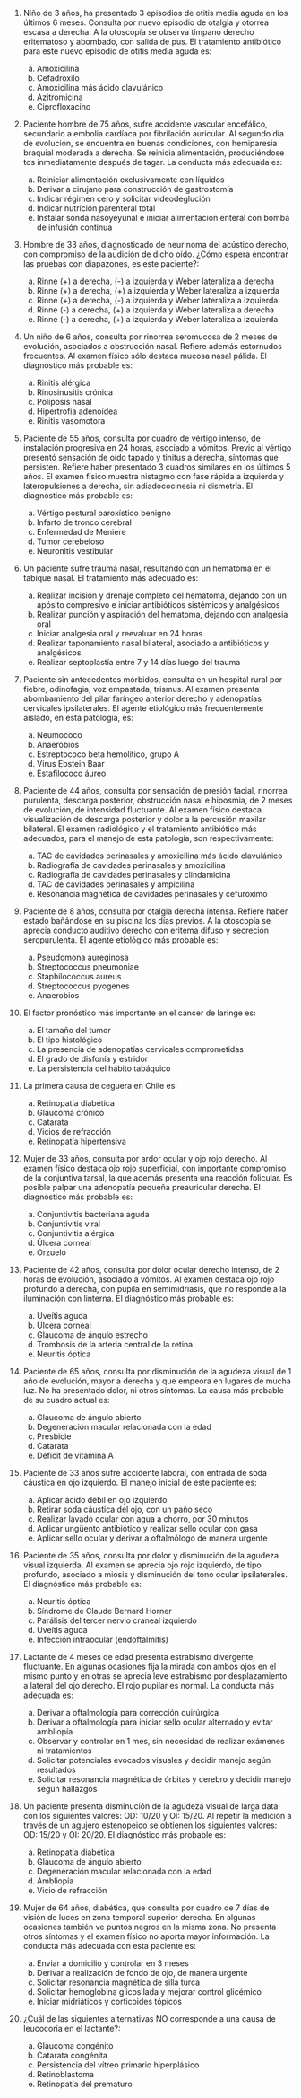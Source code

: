 1) Niño de 3 años, ha presentado 3 episodios de otitis media aguda en los últimos 6 meses. Consulta por nuevo episodio de otalgia y otorrea escasa a derecha. A la otoscopía se observa tímpano derecho eritematoso y abombado, con salida de pus. El tratamiento antibiótico para este nuevo episodio de otitis media aguda es:
    <ol type="a">
    <li> Amoxicilina
    <li> Cefadroxilo
    <li> Amoxicilina más ácido clavulánico
    <li> Azitromicina
    <li> Ciprofloxacino
    </ol>
2) Paciente hombre de 75 años, sufre accidente vascular encefálico, secundario a embolia cardíaca por fibrilación auricular. Al segundo día de evolución, se encuentra en buenas condiciones, con hemiparesia braquial moderada a derecha. Se reinicia alimentación, produciéndose tos inmediatamente después de tagar. La conducta más adecuada es:
    <ol type="a">
    <li> Reiniciar alimentación exclusivamente con líquidos
    <li> Derivar a cirujano para construcción de gastrostomía
    <li> Indicar régimen cero y solicitar videodeglución
    <li> Indicar nutrición parenteral total
    <li> Instalar sonda nasoyeyunal e iniciar alimentación enteral con bomba de infusión continua
    </ol>
3) Hombre de 33 años, diagnosticado de neurinoma del acústico derecho, con compromiso de la audición de dicho oído. ¿Cómo espera encontrar las pruebas con diapazones, es este paciente?:
    <ol type="a">
    <li> Rinne (+) a derecha, (-) a izquierda y Weber lateraliza a derecha
    <li> Rinne (+) a derecha, (+) a izquierda y Weber lateraliza a izquierda
    <li> Rinne (+) a derecha, (-) a izquierda y Weber lateraliza a izquierda
    <li> Rinne (-) a derecha, (+) a izquierda y Weber lateraliza a derecha
    <li> Rinne (-) a derecha, (+) a izquierda y Weber lateraliza a izquierda
    </ol>
4) Un niño de 6 años, consulta por rinorrea seromucosa de 2 meses de evolución, asociados a obstrucción nasal. Refiere además estornudos frecuentes. Al examen físico sólo destaca mucosa nasal pálida. El diagnóstico más probable es:
    <ol type="a">
    <li> Rinitis alérgica
    <li> Rinosinusitis crónica
    <li> Poliposis nasal
    <li> Hipertrofia adenoídea
    <li> Rinitis vasomotora
    </ol>
5) Paciente de 55 años, consulta por cuadro de vértigo intenso, de instalación progresiva en 24 horas, asociado a vómitos. Previo al vértigo presentó sensación de oído tapado y tinitus a derecha, síntomas que persisten. Refiere haber presentado 3 cuadros similares en los últimos 5 años. El examen físico muestra nistagmo con fase rápida a izquierda y lateropulsiones a derecha, sin adiadococinesia ni dismetría. El diagnóstico más probable es:
    <ol type="a">
    <li> Vértigo postural paroxístico benigno
    <li> Infarto de tronco cerebral
    <li> Enfermedad de Meniere
    <li> Tumor cerebeloso
    <li> Neuronitis vestibular
    </ol>
6) Un paciente sufre trauma nasal, resultando con un hematoma en el tabique nasal. El tratamiento más adecuado es:
    <ol type="a">
    <li> Realizar incisión y drenaje completo del hematoma, dejando con un apósito compresivo e iniciar antibióticos sistémicos y analgésicos
    <li> Realizar punción y aspiración del hematoma, dejando con analgesia oral
    <li> Iniciar analgesia oral y reevaluar en 24 horas
    <li> Realizar taponamiento nasal bilateral, asociado a antibióticos y analgésicos
    <li> Realizar septoplastía entre 7 y 14 días luego del trauma
    </ol>
 7) Paciente sin antecedentes mórbidos, consulta en un hospital rural por fiebre, odinofagia, voz empastada, trismus. Al examen presenta abombamiento del pilar faríngeo anterior derecho y adenopatías cervicales ipsilaterales. El agente etiológico más frecuentemente aislado, en esta patología, es:

    <ol type="a">
    <li> Neumococo
    <li> Anaerobios
    <li> Estreptococo beta hemolítico, grupo A
    <li> Virus Ebstein Baar
    <li> Estafilococo áureo
    </ol>
8) Paciente de 44 años, consulta por sensación de presión facial, rinorrea purulenta, descarga posterior, obstrucción nasal e hiposmia, de 2 meses de evolución, de intensidad fluctuante. Al examen físico destaca visualización de descarga posterior y dolor a la percusión maxilar bilateral. El examen radiológico y el tratamiento antibiótico más adecuados, para el manejo de esta patología, son respectivamente:
    <ol type="a">
    <li> TAC de cavidades perinasales y amoxicilina más ácido clavulánico
    <li> Radiografía de cavidades perinasales y amoxicilina
    <li> Radiografía de cavidades perinasales y clindamicina
    <li> TAC de cavidades perinasales y ampicilina
    <li> Resonancia magnética de cavidades perinasales y cefuroximo
    </ol>
9) Paciente de 8 años, consulta por otalgia derecha intensa. Refiere haber estado bañándose en su piscina los días previos. A la otoscopía se aprecia conducto auditivo derecho con eritema difuso y secreción seropurulenta. El agente etiológico más probable es:
    <ol type="a">
    <li> Pseudomona aureginosa
    <li> Streptococcus pneumoniae
    <li> Staphilococcus aureus
    <li> Streptococcus pyogenes
    <li> Anaerobios
    </ol>
10) El factor pronóstico más importante en el cáncer de laringe es:
    <ol type="a">
    <li> El tamaño del tumor
    <li> El tipo histológico
    <li> La presencia de adenopatías cervicales comprometidas
    <li> El grado de disfonía y estridor
    <li> La persistencia del hábito tabáquico
    </ol>
11) La primera causa de ceguera en Chile es:
    <ol type="a">
    <li> Retinopatía diabética
    <li> Glaucoma crónico
    <li> Catarata
    <li> Vicios de refracción
    <li> Retinopatía hipertensiva
    </ol>
12) Mujer de 33 años, consulta por ardor ocular y ojo rojo derecho. Al examen físico destaca ojo rojo superficial, con importante compromiso de la conjuntiva tarsal, la que además presenta una reacción folicular. Es posible palpar una adenopatía pequeña preauricular derecha. El diagnóstico más probable es:
    <ol type="a">
    <li> Conjuntivitis bacteriana aguda
    <li> Conjuntivitis viral
    <li> Conjuntivitis alérgica
    <li> Úlcera corneal
    <li> Orzuelo
    </ol>
13) Paciente de 42 años, consulta por dolor ocular derecho intenso, de 2 horas de evolución, asociado a vómitos. Al examen destaca ojo rojo profundo a derecha, con pupila en semimidriasis, que no responde a la iluminación con linterna. El diagnóstico más probable es:

    <ol type="a">
    <li> Uveítis aguda
    <li> Úlcera corneal
    <li> Glaucoma de ángulo estrecho
    <li> Trombosis de la arteria central de la retina
    <li> Neuritis óptica
    </ol>
14) Paciente de 65 años, consulta por disminución de la agudeza visual de 1 año de evolución, mayor a derecha y que empeora en lugares de mucha luz. No ha presentado dolor, ni otros síntomas. La causa más probable de su cuadro actual es:
    <ol type="a">
    <li> Glaucoma de ángulo abierto
    <li> Degeneración macular relacionada con la edad
    <li> Presbicie
    <li> Catarata
    <li> Déficit de vitamina A
    </ol>
15) Paciente de 33 años sufre accidente laboral, con entrada de soda cáustica en ojo izquierdo. El manejo inicial de este paciente es:
    <ol type="a">
    <li> Aplicar ácido débil en ojo izquierdo
    <li> Retirar soda cáustica del ojo, con un paño seco
    <li> Realizar lavado ocular con agua a chorro, por 30 minutos
    <li> Aplicar ungüento antibiótico y realizar sello ocular con gasa
    <li> Aplicar sello ocular y derivar a oftalmólogo de manera urgente
    </ol>
16) Paciente de 35 años, consulta por dolor y disminución de la agudeza visual izquierda. Al examen se aprecia ojo rojo izquierdo, de tipo profundo, asociado a miosis y disminución del tono ocular ipsilaterales. El diagnóstico más probable es:
    <ol type="a">
    <li> Neuritis óptica
    <li> Síndrome de Claude Bernard Horner
    <li> Parálisis del tercer nervio craneal izquierdo
    <li> Uveítis aguda
    <li> Infección intraocular (endoftalmitis)
    </ol>
17) Lactante de 4 meses de edad presenta estrabismo divergente, fluctuante. En algunas ocasiones fija la mirada con ambos ojos en el mismo punto y en otras se aprecia leve estrabismo por desplazamiento a lateral del ojo derecho. El rojo pupilar es normal. La conducta más adecuada es:
    <ol type="a">
    <li> Derivar a oftalmología para corrección quirúrgica
    <li> Derivar a oftalmología para iniciar sello ocular alternado y evitar ambliopía
    <li> Observar y controlar en 1 mes, sin necesidad de realizar exámenes ni tratamientos
    <li> Solicitar potenciales evocados visuales y decidir manejo según resultados
    <li> Solicitar resonancia magnética de órbitas y cerebro y decidir manejo según hallazgos
    </ol>
18) Un paciente presenta disminución de la agudeza visual de larga data con los siguientes valores: OD: 10/20 y OI: 15/20. Al repetir la medición a través de un agujero estenopeico se obtienen los siguientes valores: OD: 15/20 y OI: 20/20. El diagnóstico más probable es:
    <ol type="a">
    <li> Retinopatía diabética
    <li> Glaucoma de ángulo abierto
    <li> Degeneración macular relacionada con la edad
    <li> Ambliopía
    <li> Vicio de refracción
    </ol>
19) Mujer de 64 años, diabética, que consulta por cuadro de 7 días de visión de luces en zona temporal superior derecha. En algunas ocasiones también ve puntos negros en la misma zona. No presenta otros síntomas y el examen físico no aporta mayor información. La conducta más adecuada con esta paciente es:
    <ol type="a">
    <li> Enviar a domicilio y controlar en 3 meses
    <li> Derivar a realización de fondo de ojo, de manera urgente
    <li> Solicitar resonancia magnética de silla turca
    <li> Solicitar hemoglobina glicosilada y mejorar control glicémico
    <li> Iniciar midriáticos y corticoides tópicos
    </ol>
20) ¿Cuál de las siguientes alternativas NO corresponde a una causa de leucocoria en el lactante?:
    <ol type="a">
    <li> Glaucoma congénito
    <li> Catarata congénita
    <li> Persistencia del vítreo primario hiperplásico
    <li> Retinoblastoma
    <li> Retinopatía del prematuro
    </ol>